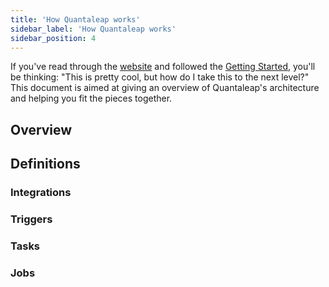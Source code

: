 ```yaml
---
title: 'How Quantaleap works'
sidebar_label: 'How Quantaleap works'
sidebar_position: 4
---
```


If you've read through the [website](https://quantaleap.eu) and followed the [Getting Started](welcome.md), you'll be thinking: "This is pretty cool, but how do I take this to the next level?" This document is aimed at giving an overview of Quantaleap's architecture and helping you fit the pieces together.

## Overview

## Definitions

### Integrations

### Triggers

### Tasks

### Jobs
